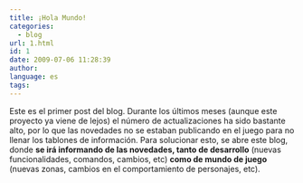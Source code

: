 ```yaml
---
title: ¡Hola Mundo!
categories:
  - blog
url: 1.html
id: 1
date: 2009-07-06 11:28:39
author:
language: es
tags:
---
```


Este es el primer post del blog. Durante los últimos meses (aunque este proyecto ya viene de lejos) el número de actualizaciones ha sido bastante alto, por lo que las novedades no se estaban publicando en el juego para no llenar los tablones de información. Para solucionar esto, se abre este blog, donde **se irá informando de las novedades, tanto de desarrollo** (nuevas funcionalidades, comandos, cambios, etc) **como de mundo de juego** (nuevas zonas, cambios en el comportamiento de personajes, etc).